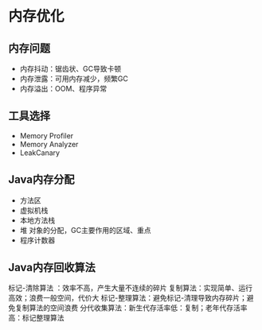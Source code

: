 # 内存优化

## 内存问题

* 内存抖动：锯齿状、GC导致卡顿
* 内存泄露：可用内存减少，频繁GC
* 内存溢出：OOM、程序异常

## 工具选择

* Memory Profiler
* Memory Analyzer
* LeakCanary

## Java内存分配
* 方法区
* 虚拟机栈
* 本地方法栈
* 堆 对象的分配，GC主要作用的区域、重点
* 程序计数器

## Java内存回收算法
标记-清除算法 ：效率不高，产生大量不连续的碎片
复制算法：实现简单、运行高效；浪费一般空间，代价大
标记-整理算法：避免标记-清理导致内存碎片；避免复制算法的空间浪费
分代收集算法：新生代存活率低：复制；老年代存活率高：标记整理算法
